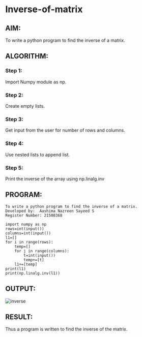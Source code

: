 # Inverse-of-matrix

## AIM:
To write a python program to find the inverse of a matrix.

## ALGORITHM:
### Step 1:
Import Numpy module as np.
### Step 2:
Create empty lists.
### Step 3:
Get input from the user for number of rows and columns.
### Step 4:
Use nested lists to append list.
### Step 5:
Print the inverse of the array using np.linalg.inv


## PROGRAM:
```
To write a python program to find the inverse of a matrix.
Developed by:  Aashima Nazreen Sayeed S
Register Number: 21500368

import numpy as np
rows=int(input())
columns=int(input())
l1=[]
for i in range(rows):
    temp=[]
    for j in range(columns):
        t=int(input())
        temp+=[t]
    l1+=[temp]
print(l1)
print(np.linalg.inv(l1))
```

## OUTPUT:
![inverse](https://user-images.githubusercontent.com/93427086/153589122-74157be6-accb-4ddf-9b4b-a1ae10082321.png)

## RESULT:
Thus a program is written to find the inverse of the matrix.
